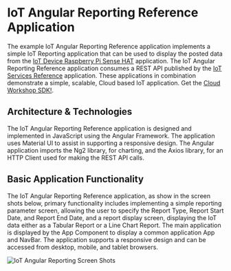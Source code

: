 **IoT Angular Reporting Reference Application**
==================
The example IoT Angular Reporting Reference application implements a simple IoT Reporting application that can be used to display the posted data from the [IoT Device Raspberry Pi Sense HAT](https://github.com/markreha/cloudpi/blob/master/README.md) application. The IoT Angular Reporting Reference application consumes a REST API published by the [IoT Services Reference](https://github.com/markreha/cloudservices/blob/master/README.md) application. These applications in combination  demonstrate a simple, scalable, Cloud based IoT application. Get the [Cloud Workshop SDK!](https://github.com/markreha/cloudworkshop/blob/master/README.md).

Architecture & Technologies
--------
The IoT Angular Reporting Reference application is designed and implemented in JavaScript using the Angular Framework. The application uses Material UI to assist in supporting a responsive design. The Angular application imports the Ng2 library, for charting, and the Axios library, for an HTTP Client used for making the REST API calls.
 
Basic Application Functionality
--------
The IoT Angular Reporting Reference application, as show in the screen shots below, primary functionality includes implementing a simple reporting parameter screen, allowing the user to specify the Report Type, Report Start Date, and Report End Date, and a report display screen, displaying the IoT data either as a Tabular Report or a Line Chart Report. The main application is displayed by the App Component to display a common application App and NavBar. The application supports a responsive design and can be accessed from desktop, mobile, and tablet browsers.

![IoT Angular Reporting Screen Shots](https://github.com/markreha/cloudworkshop/raw/master/sdk/docs/architecture/images/iotreportingangularss.png)
